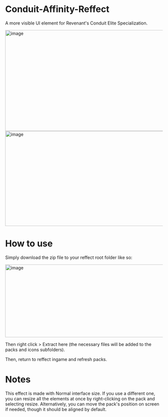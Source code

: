 # Conduit-Affinity-Reffect
A more visible UI element for Revenant's Conduit Elite Specialization.

<img width="788" height="323" alt="image" src="https://github.com/user-attachments/assets/f4a439be-585f-45ba-bdfd-7b235c5c4c93" />
<img width="919" height="304" alt="image" src="https://github.com/user-attachments/assets/74bad7d8-8e37-4401-b905-c154afff5aba" />


# How to use
Simply download the zip file to your reffect root folder like so:

<img width="525" height="233" alt="image" src="https://github.com/user-attachments/assets/33e7f581-a5e3-4589-bb52-42a10148e9df" />

Then right click > Extract here (the necessary files will be added to the packs and icons subfolders).

Then, return to reffect ingame and refresh packs.

# Notes

This effect is made with Normal interface size. If you use a different one, you can resize all the elements at once by right-clicking on the pack and selecting resize. Alternatively, you can move the pack's position on screen if needed, though it should be aligned by default.

